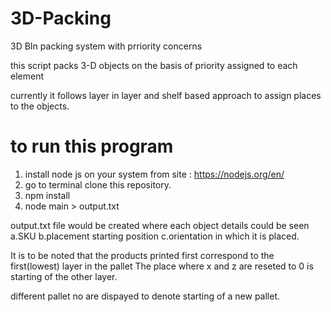 # 3D-Packing
3D BIn packing system with prriority concerns

this script packs 3-D objects on the basis of priority assigned to each element 

currently it follows layer in layer and shelf based approach to assign places to the objects.

# to run this program
1. install node js on your system from site : https://nodejs.org/en/
2. go to terminal clone this repository.  
3. npm install
4. node main > output.txt

output.txt file would be created where each object details could be seen
  a.SKU 
  b.placement  starting position
  c.orientation in which it is placed.
  
It is to be noted that the products printed first correspond to the first(lowest) layer in the pallet
The place where x and z are reseted to 0 is starting of the other layer.

different pallet no are dispayed to denote starting of a new pallet.

